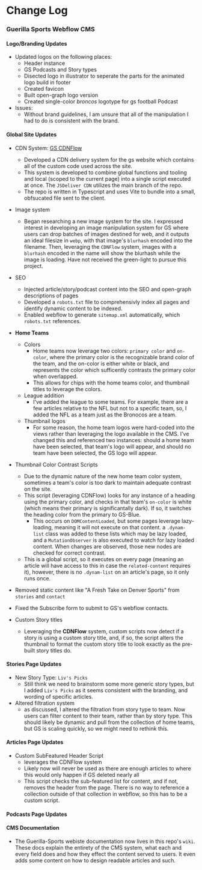 # Change Log

### Guerilla Sports Webflow CMS

#### Logo/Branding Updates

- Updated logos on the following places:
  - Header instance
  - GS Podcasts and Story types
  - Disected logo in illustrator to seperate the parts for the animated logo build in footer
  - Created favicon
  - Built open-graph logo version
  - Created single-color *broncos* logotype for gs football Podcast
- Issues:
  - Without brand guidelines, I am unsure that all of the manipulation I had to do is consistent with the brand.

#### Global Site Updates

- CDN System: [GS CDNFlow]()
  - Developed a CDN delivery system for the gs website which contains all of the custom code used across the site.
  - This system is developed to combine global functions and tooling and local (scoped to the current page) into a single script executed at once. The `JSDeliver CDN` utilizes the main branch of the repo.
  - The repo is written in Typescript and uses Vite to bundle into a small, obfsucated file sent to the client.

- Image system
  - Began researching a new image system for the site. I expressed interest in developing an image manipulation system for GS where users can drop batches of images destined for web, and it outputs an ideal filesize in `webp`, with that image's `blurhash` encoded into the filename. Then, leveraging the `CDNFlow` system, images with a `blurhash` encoded in the name will show the blurhash while the image is loading. Have not received the green-light to pursue this project.

- SEO
  - Injected article/story/podcast content into the SEO and open-graph descriptions of pages
  - Developed a `robots.txt` file to comprehensivly index all pages and identify dynamic content to be indexed.
  - Enabled webflow to generate `sitemap.xml` automatically, which `robots.txt` references.

- **Home Teams**
  - Colors
    - Home teams now leverage two colors: `primary color` and `on-color`, where the primary color is the recognizable brand color of the team, and the on-color is either white or black, and represents the color which sufficently contrasts the primary color when overlapped.
    - This allows for chips with the home teams color, and thumbnail titles to leverage the colors.
  - League addition
    - I've added the league to some teams. For example, there are a few articles relative to the NFL but not to a specific team, so, I added the NFL as a team just as the Bronocos are a team.
  - Thumbnail logos
    - For some reason, the home team logos were hard-coded into the views rather than leveraging the logo available in the CMS. I've changed this and referenced two instances: should a home team have been selected, that team's logo will appear, and should no team have been selected, the GS logo will appear.

- Thumbnail Color Contrast Scripts
  - Due to the dynamic nature of the new home team color system, sometimes a team's color is too dark to maintain adequate contrast on the site.
  - This script (leveraging CDNFlow) looks for any instance of a heading using the primary color, and checks in that team's `on-color` is white (which means their primary is significantally dark). If so, it switches the heading color from the primary to GS-Blue.
    - This occurs on `DOMContentLoaded`, but some pages leverage lazy-loading, meaning it will not execute on that content. a `.dynam-list` class was added to these lists which may be lazy loaded, and a `MutationObserver` is also executed to watch for lazy loaded content. When changes are observed, those new nodes are checked for correct contrast.
  - This is a global script, so it executes on every page (meaning an article will have access to this in case the `related-content` requires it), however, there is no `.dynam-list` on an article's page, so it only runs once.
- Removed static content like "A Fresh Take on Denver Sports" from `stories` and `contact`
- Fixed the Subscribe form to submit to GS's webflow contacts.
- Custom Story titles
  - Leveraging the **CDNFlow** system, custom scripts now detect if a story is using a custom story title, and, if so, the script alters the thumbnail to format the custom story title to look exactly as the pre-built story titles do.

#### Stories Page Updates

- New Story Type: `Liv's Picks`
  - Still think we need to brainstorm some more generic story types, but I added `Liv's Picks` as it seems consistent with the branding, and wording of specific articles.
- Altered filtration system
  - as discussed, I altered the filtration from story type to team. Now users can filter content to their team, rather than by story type. This should likely be dynamic and pull from the collection of home teams, but GS is scaling quickly, so we might need to rethink this.

#### Articles Page Updates

- Custom SubFeatured Header Script
  - leverages the CDNFlow system
  - Likely now will never be used as there are enough articles to where this would only happen if GS deleted nearly all
  - This script checks the sub-featured list for content, and if not, removes the header from the page. There is no way to reference a collection outside of that collection in webflow, so this has to be a custom script.

#### Podcasts Page Updates

#### CMS Documentation

- The Guerilla-Sports webiste documentation now lives in this repo's `wiki`. These docs explain the entirety of the CMS system, what each and every field does and how they effect the content served to users. It even adds some content on how to design readable articles and such.
